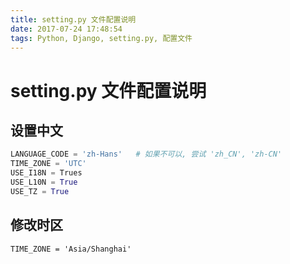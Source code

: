 ```yaml
---
title: setting.py 文件配置说明
date: 2017-07-24 17:48:54
tags: Python, Django, setting.py, 配置文件
---
```


# setting.py 文件配置说明

## 设置中文

```python
LANGUAGE_CODE = 'zh-Hans'	# 如果不可以, 尝试 'zh_CN', 'zh-CN'
TIME_ZONE = 'UTC'
USE_I18N = Trues
USE_L10N = True
USE_TZ = True
```

## 修改时区

```shell
TIME_ZONE = 'Asia/Shanghai'
```

